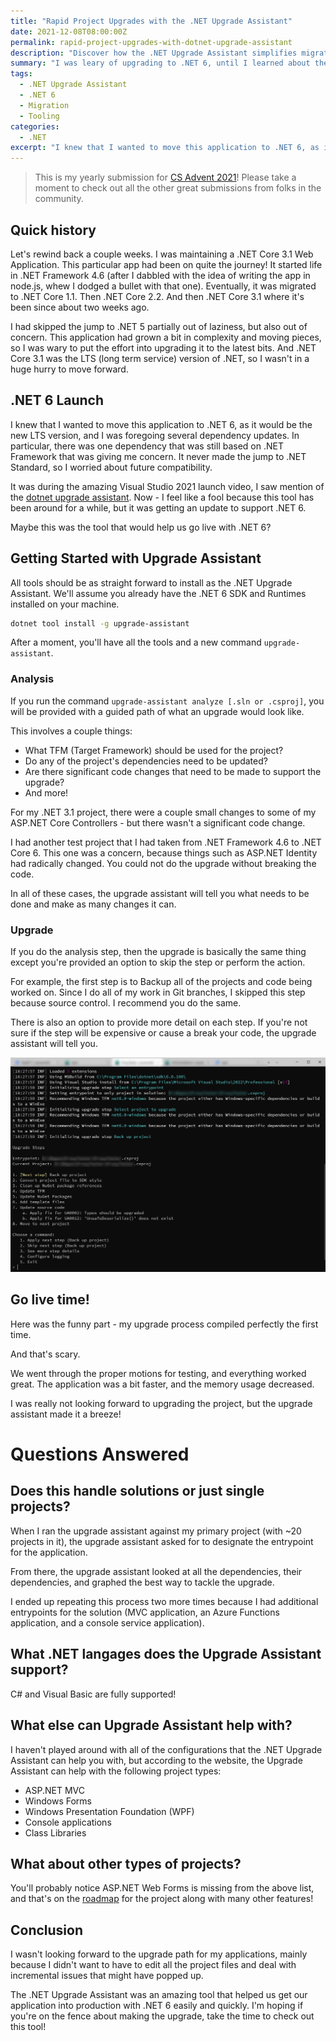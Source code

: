 ```yaml
---
title: "Rapid Project Upgrades with the .NET Upgrade Assistant"
date: 2021-12-08T08:00:00Z
permalink: rapid-project-upgrades-with-dotnet-upgrade-assistant
description: "Discover how the .NET Upgrade Assistant simplifies migrating projects from older .NET versions to .NET 6 with automated tooling and guidance."
summary: "I was leary of upgrading to .NET 6, until I learned about the .NET Upgrade Assistant!  It's an amazing tool that'll help you upgrade almost any project from older versions of .NET (including framework) to the latest .NET available!"
tags:
  - .NET Upgrade Assistant
  - .NET 6
  - Migration
  - Tooling
categories:
  - .NET
excerpt: "I knew that I wanted to move this application to .NET 6, as it would be the new LTS version, and I was foregoing several dependency updates.  In particular, there was one dependency that was still based on .NET Framework that was giving me concern.  It never made the jump to .NET Standard, so I worried about future compatibility."
---
```


> This is my yearly submission for [CS Advent 2021](https://www.csadvent.christmas)!  Please take a moment to check out all the other great submissions from folks in the community.

## Quick history

Let's rewind back a couple weeks.  I was maintaining a .NET Core 3.1 Web Application.  This particular app had been on quite the journey!  It started life in .NET Framework 4.6 (after I dabbled with the idea of writing the app in node.js, whew I dodged a bullet with that one).  Eventually, it was migrated to .NET Core 1.1.  Then .NET Core 2.2. And then .NET Core 3.1 where it's been since about two weeks ago.

I had skipped the jump to .NET 5 partially out of laziness, but also out of concern.  This application had grown a bit in complexity and moving pieces, so I was wary to put the effort into upgrading it to the latest bits.  And .NET Core 3.1 was the LTS (long term service) version of .NET, so I wasn't in a huge hurry to move forward.

## .NET 6 Launch

I knew that I wanted to move this application to .NET 6, as it would be the new LTS version, and I was foregoing several dependency updates.  In particular, there was one dependency that was still based on .NET Framework that was giving me concern.  It never made the jump to .NET Standard, so I worried about future compatibility.  

It was during the amazing Visual Studio 2021 launch video, I saw mention of the [dotnet upgrade assistant](https://dotnet.microsoft.com/platform/upgrade-assistant).  Now - I feel like a fool because this tool has been around for a while, but it was getting an update to support .NET 6.

Maybe this was the tool that would help us go live with .NET 6?


## Getting Started with Upgrade Assistant

All tools should be as straight forward to install as the .NET Upgrade Assistant.  We'll assume you already have the .NET 6 SDK and Runtimes installed on your machine.  

```bash
dotnet tool install -g upgrade-assistant
```

After a moment, you'll have all the tools and a new command `upgrade-assistant`.

### Analysis

If you run the command `upgrade-assistant analyze [.sln or .csproj]`, you will be provided with a guided path of what an upgrade would look like.

This involves a couple things:

* What TFM (Target Framework) should be used for the project?
* Do any of the project's dependencies need to be updated?
* Are there significant code changes that need to be made to support the upgrade?
* And more!

For my .NET 3.1 project, there were a couple small changes to some of my ASP.NET Core Controllers - but there wasn't a significant code change.

I had another test project that I had taken from .NET Framework 4.6 to .NET Core 6.  This one was a concern, because things such as ASP.NET Identity had radically changed.  You could not do the upgrade without breaking the code.

In all of these cases, the upgrade assistant will tell you what needs to be done and make as many changes it can.

### Upgrade

If you do the analysis step, then the upgrade is basically the same thing except you're provided an option to skip the step or perform the action.

For example, the first step is to Backup all of the projects and code being worked on.  Since I do all of my work in Git branches, I skipped this step because source control.  I recommend you do the same.

There is also an option to provide more detail on each step.  If you're not sure if the step will be expensive or cause a break your code, the upgrade assistant will tell you.

![Upgrade Assistant](./images/2021-12-08-upgrade-assistant-sample.png)

## Go live time!  

Here was the funny part - my upgrade process compiled perfectly the first time.

And that's scary.

We went through the proper motions for testing, and everything worked great.  The application was a bit faster, and the memory usage decreased.

I was really not looking forward to upgrading the project, but the upgrade assistant made it a breeze! 

# Questions Answered

## Does this handle solutions or just single projects?

When I ran the upgrade assistant against my primary project (with ~20 projects in it), the upgrade assistant asked for to designate the entrypoint for the application.

From there, the upgrade assistant looked at all the dependencies, their dependencies, and graphed the best way to tackle the upgrade.

I ended up repeating this process two more times because I had additional entrypoints for the solution (MVC application, an Azure Functions application, and a console service application).

## What .NET langages does the Upgrade Assistant support?

C# and Visual Basic are fully supported!

## What else can Upgrade Assistant help with?

I haven't played around with all of the configurations that the .NET Upgrade Assistant can help you with, but according to the website, the Upgrade Assistant can help with the following project types:

* ASP.NET MVC
* Windows Forms
* Windows Presentation Foundation (WPF)
* Console applications
* Class Libraries

## What about other types of projects?

You'll probably notice ASP.NET Web Forms is missing from the above list, and that's on the [roadmap](https://github.com/dotnet/upgrade-assistant/blob/main/docs/roadmap.md) for the project along with many other features!

## Conclusion

I wasn't looking forward to the upgrade path for my applications, mainly because I didn't want to have to edit all the project files and deal with incremental issues that might have popped up.

The .NET Upgrade Assistant was an amazing tool that helped us get our application into production with .NET 6 easily and quickly.  I'm hoping if you're on the fence about making the upgrade, take the time to check out this tool!
